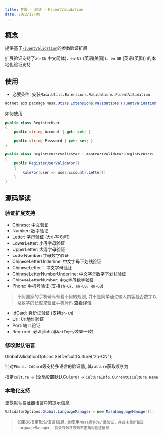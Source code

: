 ```yaml
---
title: 扩展 - 验证 - FluentValidation
date: 2022/12/09
---
```


## 概念

提供基于[`FluentValidation`](https://www.nuget.org/packages/FluentValidation)的参数验证扩展

扩展验证支持了`zh-CN`(中文简体)、`en-US` (英语(美国))、`en-GB` (英语(英国)) 的本地化验证支持

## 使用

* 必要条件: 安装`Masa.Utils.Extensions.Validations.FluentValidation`

``` powershell
dotnet add package Masa.Utils.Extensions.Validations.FluentValidation
```

如何使用

``` C#
public class RegisterUser
{
    public string Account { get; set; }

    public string Password { get; set; }
}

public class RegisterUserValidator : AbstractValidator<RegisterUser>
{
    public RegisterUserValidator()
    {
        RuleFor(user => user.Account).Letter()
    }
}
```

## 源码解读

### 验证扩展支持

* Chinese: 中文验证
* Number: 数字验证
* Letter: 字母验证 (大小写均可)
* LowerLetter: 小写字母验证
* UpperLetter: 大写字母验证
* LetterNumber: 字母数字验证
* ChineseLetterUnderline: 中文字母下划线验证
* ChineseLetter： 中文字母验证
* ChineseLetterNumberUnderline: 中文字母数字下划线验证
* ChineseLetterNumber: 中文字母数字验证
* Phone: 手机号验证 (支持`zh-CN`、`en-US`、`en-GB`)

> 不同国家的手机号码有着不同的规则, 并不是简单通过输入内容是否数字以及数字的长度来验证手机号码 [查看详情](https://blog.csdn.net/u012757419/article/details/117259918)

* IdCard: 身份证验证 (支持`zh-CN`)
* Url: Url地址验证
* Port: 端口验证
* Required: 必填验证 (与`NotEmpty`效果一致)

### 修改默认语言

GlobalValidationOptions.SetDefaultCulture("zh-CN");

针对`Phone`、`IdCard`等支持多语言的验证器, 其`culture`获取顺序为

指定`culture` -> (全局设置默认Culture) -> `CultureInfo.CurrentUICulture.Name`

### 本地化支持

更换默认验证器语言中的提示信息

``` C#
ValidatorOptions.Global.LanguageManager = new MasaLanguageManager();
```

> 如果未指定默认语言信息, 当使用`Masa提供的扩展验证, 并且未重新指定 LanguageManager, 将会导致获取到不正确的验证信息`